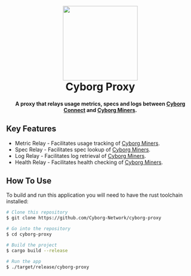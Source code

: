 
<h1 align="center">
  <br>
  <a href="http://www.cyborgnetwork.io"><img src="https://github.com/user-attachments/assets/16067543-6de0-4f62-9a03-d82da38f001a" width="200"></a>
  <br>
  Cyborg Proxy
  <br>
</h1>

<h4 align="center">A proxy that relays usage metrics, specs and logs between <a href="https://github.com/Cyborg-Network/cyborg-connect" target="_blank">Cyborg Connect</a> and <a href="https://github.com/Cyborg-Network/Cyborg-worker-node" target="_blank">Cyborg Miners</a>.</h4>

## Key Features

* Metric Relay - Facilitates usage tracking of <a href="https://github.com/Cyborg-Network/Cyborg-worker-node" target="_blank">Cyborg Miners</a>.
* Spec Relay - Facilitates spec lookup of <a href="https://github.com/Cyborg-Network/Cyborg-worker-node" target="_blank">Cyborg Miners</a>.
* Log Relay - Facilitates log retrieval of <a href="https://github.com/Cyborg-Network/Cyborg-worker-node" target="_blank">Cyborg Miners</a>.
* Health Relay - Facilitates health checking of <a href="https://github.com/Cyborg-Network/Cyborg-worker-node" target="_blank">Cyborg Miners</a>.


## How To Use

To build and run this application you will need to have the rust toolchain installed:

```bash
# Clone this repository
$ git clone https://github.com/Cyborg-Network/cyborg-proxy

# Go into the repository
$ cd cyborg-proxy

# Build the project
$ cargo build --release

# Run the app
$ ./target/release/cyborg-proxy
```
